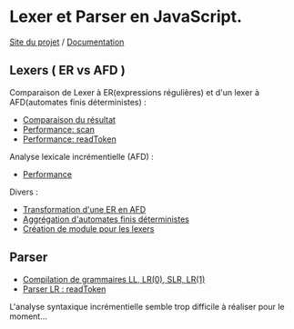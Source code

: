 Lexer et Parser en JavaScript.
===========
[Site du projet](http://raphpell.github.io/JS.Compilation/index.htm)
 / [Documentation](http://raphpell.github.io/JS.Compilation/xml/fr/doc/index.htm)

Lexers ( ER vs AFD )
--------
Comparaison de Lexer à ER(expressions régulières) et d'un lexer à AFD(automates finis déterministes) :
- [Comparaison du résultat](http://raphpell.github.io/JS.Compilation/Lexers.result.comparaison.htm)
- [Performance: scan](http://raphpell.github.io/JS.Compilation/Lexers.performance.scan.htm)
- [Performance: readToken](http://raphpell.github.io/JS.Compilation/Lexers.performance.readToken.htm)

Analyse lexicale incrémentielle (AFD) :
- [Performance](http://raphpell.github.io/JS.Compilation/Lexers.performance.scan.incremental.htm)

Divers :
- [Transformation d'une ER en AFD](http://raphpell.github.io/JS.Compilation/AFD.generator.htm)
- [Aggrégation d'automates finis déterministes](http://raphpell.github.io/JS.Compilation/AFD.aggregator.htm)
- [Création de module pour les lexers](http://raphpell.github.io/JS.Compilation/LexerAutomaton.module.generator.htm)


Parser
--------
- [Compilation de grammaires LL, LR(0), SLR, LR(1)](http://raphpell.github.io/JS.Compilation/Parser.htm)
- [Parser LR : readToken](http://raphpell.github.io/JS.Compilation/Parser.byStep.htm)

L'analyse syntaxique incrémentielle semble trop difficile à réaliser pour le moment...

